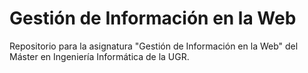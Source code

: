 # Gestión de Información en la Web
Repositorio para la asignatura "Gestión de Información en la Web" del Máster en Ingeniería Informática de la UGR.

